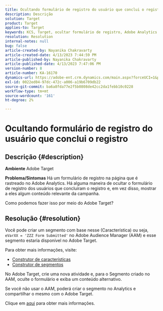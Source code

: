 ```yaml
---
title: Ocultando formulário de registro do usuário que conclui o registro
description: Descrição
solution: Target
product: Target
applies-to: Target
keywords: KCS, Target, ocultar formulário de registro, Adobe Analytics
resolution: Resolution
internal-notes: null
bug: false
article-created-by: Nayanika Chakravarty
article-created-date: 4/13/2023 7:44:59 PM
article-published-by: Nayanika Chakravarty
article-published-date: 4/13/2023 7:47:06 PM
version-number: 8
article-number: KA-16170
dynamics-url: https://adobe-ent.crm.dynamics.com/main.aspx?forceUCI=1&pagetype=entityrecord&etn=knowledgearticle&id=40db9ca7-33da-ed11-a7c7-6045bd0067ea
exl-id: 0022ed04-97dc-472c-a006-a19b6709db22
source-git-commit: ba6a8fda77e2f5b0808de42cc2da1febb10c0228
workflow-type: tm+mt
source-wordcount: '161'
ht-degree: 2%

---
```


# Ocultando formulário de registro do usuário que conclui o registro

## Descrição {#description}

<b>Ambiente</b>
Adobe Target

<b>Problema/Sintomas</b>
Há um formulário de registro na página que é rastreado no Adobe Analytics. Há alguma maneira de ocultar o formulário de registro dos usuários que concluíram o registro e, em vez disso, mostrar a eles algum conteúdo relevante da campanha.

Como podemos fazer isso por meio do Adobe Target?


## Resolução {#resolution}


Você pode criar um segmento com base nesse (Característica) ou seja, `eVarXX = 'ZZZ Form Submitted'` no Adobe Audience Manager (AAM) e esse segmento estaria disponível no Adobe Target.

Para obter mais informações, visite:

- [Construtor de características](https://experienceleague.adobe.com/docs/audience-manager/user-guide/features/traits/trait-builder/about-trait-builder.html?lang=en)
- [Construtor de segmentos](https://experienceleague.adobe.com/docs/audience-manager/user-guide/features/segments/segment-builder.html?lang=en)


No Adobe Target, crie uma nova atividade e, para o Segmento criado no AAM, oculte o formulário e exiba um conteúdo alternativo.

Se você não usar o AAM, poderá criar o segmento no Analytics e compartilhar o mesmo com o Adobe Target.

Clique em [aqui](https://experienceleague.adobe.com/docs/analytics/components/segmentation/segmentation-workflow/seg-publish.html?lang=pt-BR) para obter mais informações.

